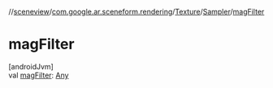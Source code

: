 //[sceneview](../../../../index.md)/[com.google.ar.sceneform.rendering](../../index.md)/[Texture](../index.md)/[Sampler](index.md)/[magFilter](mag-filter.md)

# magFilter

[androidJvm]\
val [magFilter](mag-filter.md): [Any](https://kotlinlang.org/api/latest/jvm/stdlib/kotlin/-any/index.html)
